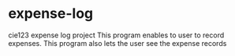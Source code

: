# expense-log
cie123 expense log project
This program enables to user to record expenses. This program also lets the user see the expense records 
